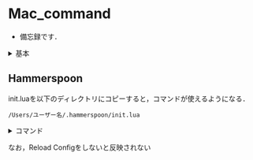 # Mac_command
- 備忘録です．

<details>
<summary>基本</summary>
    `brew install XXX` でどうにかなる．
</details>

## Hammerspoon
init.luaを以下のディレクトリにコピーすると，コマンドが使えるようになる．

`/Users/ユーザー名/.hammerspoon/init.lua`

<details>
<summary>コマンド</summary>

1. ショートカット：Ctrl + Option + Command + →　で右モニターに送る
2. ショートカット：Ctrl + Option + Command + ←　で左モニターに送る
3. ショートカット：Command + ろ でGUIメニューを起動  
- ウィンドウの配置をGUIメニューから選択

    - `　中央に配置　`

    - ```
        　1枚目ウィンドウ ■　　2/3
        ■■□　□□
        ■■□　□●
        ■■□　□●
        　2枚目ウィンドウ ●　　2/3 * 1/2
        ```
    - `　■□　□●　1枚目ウィンドウ ■　 1/2左寄せ `
    - `　●□　□■　1枚目ウィンドウ ■　 1/2右寄せ `
    - `　■■□　□□●　1枚目ウィンドウ ■　 2/3左寄せ `

</details>

なお，Reload Configをしないと反映されない

